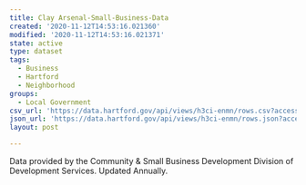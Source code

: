 ```yaml
---
title: Clay Arsenal-Small-Business-Data
created: '2020-11-12T14:53:16.021360'
modified: '2020-11-12T14:53:16.021371'
state: active
type: dataset
tags:
  - Business
  - Hartford
  - Neighborhood
groups:
  - Local Government
csv_url: 'https://data.hartford.gov/api/views/h3ci-enmn/rows.csv?accessType=DOWNLOAD'
json_url: 'https://data.hartford.gov/api/views/h3ci-enmn/rows.json?accessType=DOWNLOAD'
layout: post

---
```

Data provided by the Community & Small Business Development Division of Development Services.  Updated Annually.
